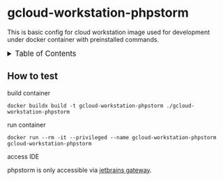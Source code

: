 <!-- markdownlint-disable MD041 -->
<!-- markdownlint-disable MD033 -->
<!-- markdownlint-disable MD028 -->

<!-- PROJECT SHIELDS -->
<!--
*** I'm using markdown "reference style" links for readability.
*** Reference links are enclosed in brackets [ ] instead of parentheses ( ).
*** See the bottom of this document for the declaration of the reference variables
*** for contributors-url, forks-url, etc. This is an optional, concise syntax you may use.
*** https://www.markdownguide.org/basic-syntax/#reference-style-links
-->

# gcloud-workstation-phpstorm

This is basic config for cloud workstation image used for development under docker container with preinstalled commands.

<details>
  <summary style="font-size:1.2em;">Table of Contents</summary>
<!-- START doctoc generated TOC please keep comment here to allow auto update -->
<!-- DON'T EDIT THIS SECTION, INSTEAD RE-RUN doctoc TO UPDATE -->

- [How to test](#how-to-test)

<!-- END doctoc generated TOC please keep comment here to allow auto update -->
</details>

## How to test

build container

```console
docker buildx build -t gcloud-workstation-phpstorm ./gcloud-workstation-phpstorm
```

run container

```console
docker run --rm -it --privileged --name gcloud-workstation-phpstorm gcloud-workstation-phpstorm
```

access IDE

phpstorm is only accessible via [jetbrains gateway][jetbrains-gateway].

<!-- MARKDOWN LINKS & IMAGES -->
<!-- https://www.markdownguide.org/basic-syntax/#reference-style-links -->

<!-- Links -->

[jetbrains-gateway]: https://www.jetbrains.com/remote-development/gateway/

<!-- Badges -->
